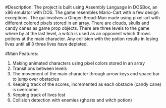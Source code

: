 #Description:
The project is built using Assembly Language in DOSBox, an x86 emulator with DOS. The game resembles Mario-Cart with a few design exceptions. The gui involves a Ginger-Bread-Man made using pixel-art with different colored pixels stored in an array. There are clouds, skulls and candy canes as game prop objects. There are three levels to the game where by at the last level, a witch is used as an opponent which throws potions at the main character. Any collision with the potion results in losing lives until all 3 three lives have depleted.

#Main Features:
1.	Making animated characters using pixel colors stored in an array
2.	Transitions between levels
3.	The movement of the main character through arrow keys and space bar to jump over obstacles
4.	Keeping track of the scores, incremented as each obstacle (candy cane) is overcome.
5.	Keeping track of lives lost
6.	Collision detection with enemies (ghosts and witch potion)

